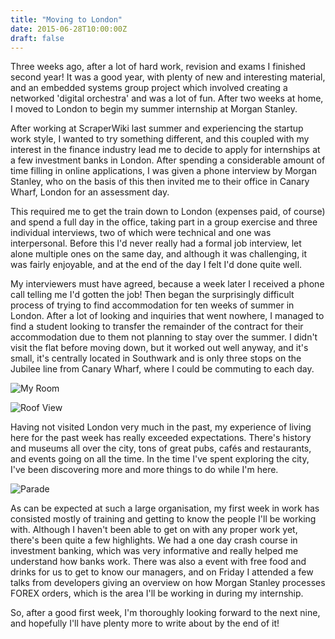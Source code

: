 ```yaml
---
title: "Moving to London"
date: 2015-06-28T10:00:00Z
draft: false
---
```


Three weeks ago, after a lot of hard work, revision and exams I finished second year! It was a good year, with plenty of new and interesting material,
and an embedded systems group project which involved creating a networked 'digital orchestra' and was a lot of fun. After two weeks at home, I moved to London
to begin my summer internship at Morgan Stanley. 

After working at ScraperWiki last summer and experiencing the startup work style, I wanted to try something different, and this coupled with my interest 
in the finance industry lead me to decide to apply for internships at a few investment banks in London. After spending a considerable amount of time filling 
in online applications, I was given a phone interview by Morgan Stanley, who on the basis of this then invited me to their office in Canary Wharf, London 
for an assessment day.

This required me to get the train down to London (expenses paid, of course) and spend a full day in the office, taking part in a group exercise and three individual
interviews, two of which were technical and one was interpersonal. Before this I'd never really had a formal job interview, let alone multiple ones on the same day,
and although it was challenging, it was fairly enjoyable, and at the end of the day I felt I'd done quite well.

My interviewers must have agreed, because a week later I received a phone call telling me I'd gotten the job! Then began the surprisingly difficult process of trying
to find accommodation for ten weeks of summer in London. After a lot of looking and inquiries that went nowhere, I managed to find a student looking to transfer the
remainder of the contract for their accommodation due to them not planning to stay over the summer. I didn't visit the flat before moving down, but it worked out well
anyway, and it's small, it's centrally located in Southwark and is only three stops on the Jubilee line from Canary Wharf, where I could be commuting to each day.

![My Room](https://farm4.staticflickr.com/3722/18614286954_7c252e8bac_c.jpg "My room isn't the largest, but it does just fine for me.")

![Roof View](https://farm4.staticflickr.com/3928/19050613189_f58ac0f4df_c.jpg "My accommodation building has a roof terrace with pretty good views of the city, you can see the Houses of Parliment in the distance.")

Having not visited London very much in the past, my experience of living here for the past week has really exceeded expectations. There's history and museums all over
the city, tons of great pubs, cafés and restaurants, and events going on all the time. In the time I've spent exploring the city, I've been discovering more and more
things to do while I'm here.

![Parade](https://farm4.staticflickr.com/3946/19240697701_ba5399d3c9_c.jpg "Last weekend I was able to see the parade commemorating the 200th anniversity of the Battle of Waterloo.")

As can be expected at such a large organisation, my first week in work has consisted mostly of training and getting to know the people I'll be working with. Although I
haven't been able to get on with any proper work yet, there's been quite a few highlights. We had a one day crash course in investment banking, which was very informative
and really helped me understand how banks work. There was also a event with free food and drinks for us to get to know our managers, and on Friday I attended a few
talks from developers giving an overview on how Morgan Stanley processes FOREX orders, which is the area I'll be working in during my internship.

So, after a good first week, I'm thoroughly looking forward to the next nine, and hopefully I'll have plenty more to write about by the end of it!
